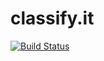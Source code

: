 # classify.it

[![Build Status](https://secure.travis-ci.org/carvil/classify.it.png)](http://travis-ci.org/carvil/classify.it)

